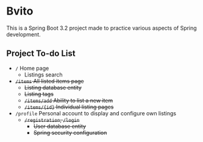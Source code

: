 # Bvito
This is a Spring Boot 3.2 project made to
practice various aspects of Spring development.

## Project To-do List
- `/` Home page
  - Listings search
- ~~`/items` All listed items page~~
  - ~~Listing database entity~~
  - ~~Listing tags~~
  - ~~`/items/add` Ability to list a new item~~
  - ~~`/items/{id}` Individual listing pages~~
- `/profile` Personal account to display and
configure own listings
  - ~~`/registration`, `/login`~~
    - ~~User database entity~~
    - ~~Spring security configuration~~
